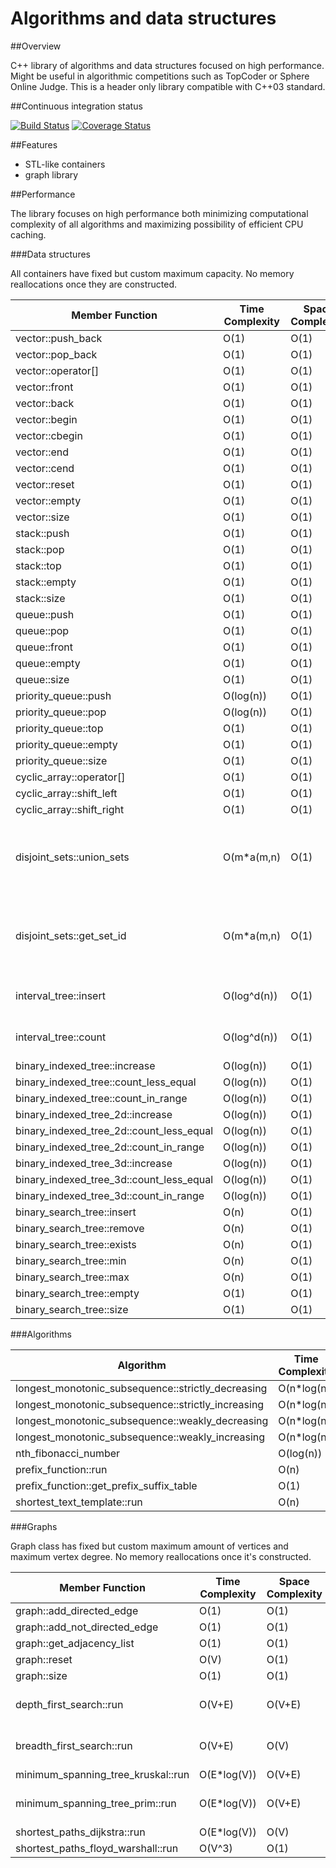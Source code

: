 # Algorithms and data structures


##Overview

C++ library of algorithms and data structures focused on high performance. Might be useful in algorithmic competitions such as TopCoder or Sphere Online Judge. This is a header only library compatible with C++03 standard.


##Continuous integration status

[![Build Status](https://travis-ci.org/pawel-kieliszczyk/algorithms.svg)](https://travis-ci.org/pawel-kieliszczyk/algorithms)
[![Coverage Status](https://img.shields.io/coveralls/pawel-kieliszczyk/algorithms.svg)](https://coveralls.io/r/pawel-kieliszczyk/algorithms?branch=master)


##Features

 + STL-like containers
 + graph library


##Performance

The library focuses on high performance both minimizing computational complexity of all algorithms and maximizing possibility of efficient CPU caching.


###Data structures

All containers have fixed but custom maximum capacity. No memory reallocations once they are constructed.

| Member Function                          | Time Complexity | Space Complexity | Notes                                            |
|------------------------------------------|-----------------|------------------|--------------------------------------------------|
| vector::push_back                        | O(1)            | O(1)             |                                                  |
| vector::pop_back                         | O(1)            | O(1)             |                                                  |
| vector::operator[]                       | O(1)            | O(1)             |                                                  |
| vector::front                            | O(1)            | O(1)             |                                                  |
| vector::back                             | O(1)            | O(1)             |                                                  |
| vector::begin                            | O(1)            | O(1)             |                                                  |
| vector::cbegin                           | O(1)            | O(1)             |                                                  |
| vector::end                              | O(1)            | O(1)             |                                                  |
| vector::cend                             | O(1)            | O(1)             |                                                  |
| vector::reset                            | O(1)            | O(1)             |                                                  |
| vector::empty                            | O(1)            | O(1)             |                                                  |
| vector::size                             | O(1)            | O(1)             |                                                  |
| stack::push                              | O(1)            | O(1)             |                                                  |
| stack::pop                               | O(1)            | O(1)             |                                                  |
| stack::top                               | O(1)            | O(1)             |                                                  |
| stack::empty                             | O(1)            | O(1)             |                                                  |
| stack::size                              | O(1)            | O(1)             |                                                  |
| queue::push                              | O(1)            | O(1)             |                                                  |
| queue::pop                               | O(1)            | O(1)             |                                                  |
| queue::front                             | O(1)            | O(1)             |                                                  |
| queue::empty                             | O(1)            | O(1)             |                                                  |
| queue::size                              | O(1)            | O(1)             |                                                  |
| priority_queue::push                     | O(log(n))       | O(1)             |                                                  |
| priority_queue::pop                      | O(log(n))       | O(1)             |                                                  |
| priority_queue::top                      | O(1)            | O(1)             |                                                  |
| priority_queue::empty                    | O(1)            | O(1)             |                                                  |
| priority_queue::size                     | O(1)            | O(1)             |                                                  |
| cyclic_array::operator[]                 | O(1)            | O(1)             |                                                  |
| cyclic_array::shift_left                 | O(1)            | O(1)             |                                                  |
| cyclic_array::shift_right                | O(1)            | O(1)             |                                                  |
| disjoint_sets::union_sets                | O(m*a(m,n)      | O(1)             | m - number of operations, a - Ackermann function |
| disjoint_sets::get_set_id                | O(m*a(m,n)      | O(1)             | m - number of operations, a - Ackermann function |
| interval_tree::insert                    | O(log^d(n))     | O(1)             | d - number of dimensions                         |
| interval_tree::count                     | O(log^d(n))     | O(1)             | d - number of dimensions                         |
| binary_indexed_tree::increase            | O(log(n))       | O(1)             |                                                  |
| binary_indexed_tree::count_less_equal    | O(log(n))       | O(1)             |                                                  |
| binary_indexed_tree::count_in_range      | O(log(n))       | O(1)             |                                                  |
| binary_indexed_tree_2d::increase         | O(log(n))       | O(1)             |                                                  |
| binary_indexed_tree_2d::count_less_equal | O(log(n))       | O(1)             |                                                  |
| binary_indexed_tree_2d::count_in_range   | O(log(n))       | O(1)             |                                                  |
| binary_indexed_tree_3d::increase         | O(log(n))       | O(1)             |                                                  |
| binary_indexed_tree_3d::count_less_equal | O(log(n))       | O(1)             |                                                  |
| binary_indexed_tree_3d::count_in_range   | O(log(n))       | O(1)             |                                                  |
| binary_search_tree::insert               | O(n)            | O(1)             |                                                  |
| binary_search_tree::remove               | O(n)            | O(1)             |                                                  |
| binary_search_tree::exists               | O(n)            | O(1)             |                                                  |
| binary_search_tree::min                  | O(n)            | O(1)             |                                                  |
| binary_search_tree::max                  | O(n)            | O(1)             |                                                  |
| binary_search_tree::empty                | O(1)            | O(1)             |                                                  |
| binary_search_tree::size                 | O(1)            | O(1)             |                                                  |


###Algorithms

| Algorithm                                          | Time Complexity | Space Complexity | Notes |
|----------------------------------------------------|-----------------|------------------|-------|
| longest_monotonic_subsequence::strictly_decreasing | O(n*log(n))     | O(n)             |       |
| longest_monotonic_subsequence::strictly_increasing | O(n*log(n))     | O(n)             |       |
| longest_monotonic_subsequence::weakly_decreasing   | O(n*log(n))     | O(n)             |       |
| longest_monotonic_subsequence::weakly_increasing   | O(n*log(n))     | O(n)             |       |
| nth_fibonacci_number                               | O(log(n))       | O(1)             |       |
| prefix_function::run                               | O(n)            | O(1)             |       |
| prefix_function::get_prefix_suffix_table           | O(1)            | O(1)             |       |
| shortest_text_template::run                        | O(n)            | O(1)             |       |


###Graphs

Graph class has fixed but custom maximum amount of vertices and maximum vertex degree. No memory reallocations once it's constructed.

| Member Function                    | Time Complexity | Space Complexity | Notes                 |
|------------------------------------|-----------------|------------------|-----------------------|
| graph::add_directed_edge           | O(1)            | O(1)             |                       |
| graph::add_not_directed_edge       | O(1)            | O(1)             |                       |
| graph::get_adjacency_list          | O(1)            | O(1)             |                       |
| graph::reset                       | O(V)            | O(1)             |                       |
| graph::size                        | O(1)            | O(1)             |                       |
| depth_first_search::run            | O(V+E)          | O(V+E)           | Non-recursive version |
| breadth_first_search::run          | O(V+E)          | O(V)             | Non-recursive version |
| minimum_spanning_tree_kruskal::run | O(E*log(V))     | O(V+E)           |                       |
| minimum_spanning_tree_prim::run    | O(E*log(V))     | O(V+E)           | Will be improved soon |
| shortest_paths_dijkstra::run       | O(E*log(V))     | O(V)             |                       |
| shortest_paths_floyd_warshall::run | O(V^3)          | O(1)             |                       |
